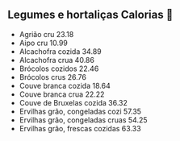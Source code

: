 ## Legumes e hortaliças		Calorias :muscle:

 - Agrião cru														    23.18
 - Aipo cru														       10.99
 - Alcachofra cozida			                                  34.89
 - Alcachofra crua		                                     	40.86
 - Brócolos cozidos	                                   		22.46
 - Brócolos crus			                                         26.76
 - Couve branca cozida		                            	18.64
 - Couve branca crua		                               	22.22
 - Couve de Bruxelas cozida		                       36.32
 - Ervilhas grão, congeladas cozi 	                  57.35
 - Ervilhas grão, congeladas cruas	                54.25
 - Ervilhas grão, frescas cozidas	                    63.33